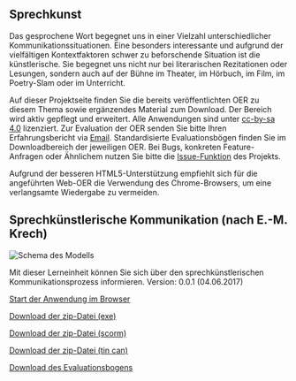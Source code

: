 ## Sprechkunst 

Das gesprochene Wort begegnet uns in einer Vielzahl unterschiedlicher Kommunikationssituationen. Eine besonders interessante und aufgrund der vielfältigen Kontextfaktoren schwer zu beforschende Situation ist die künstlerische. 
Sie begegnet uns nicht nur bei literarischen Rezitationen oder Lesungen, sondern auch auf der Bühne im Theater, im Hörbuch, im Film, im Poetry-Slam oder im Unterricht. 

Auf dieser Projektseite finden Sie die bereits veröffentlichten OER zu diesem Thema sowie ergänzendes Material zum Download. Der Bereich wird aktiv gepflegt und erweitert. Alle Anwendungen sind unter [cc-by-sa 4.0](https://creativecommons.org/licenses/by-sa/4.0/) lizenziert. Zur Evaluation der OER senden Sie bitte Ihren Erfahrungsbericht via [Email](mailto:sebastian.wolf.oer@outlook.de). Standardisierte Evaluationsbögen finden Sie im Downloadbereich der jeweiligen OER. Bei Bugs, konkreten Feature-Anfragen oder Ähnlichem nutzen Sie bitte die [Issue-Funktion](https://github.com/wissualisierung/sprechkunst/issues) des Projekts. 

Aufgrund der besseren HTML5-Unterstützung empfiehlt sich für die angeführten Web-OER die Verwendung des Chrome-Browsers, um eine verlangsamte Wiedergabe zu vermeiden. 

## Sprechkünstlerische Kommunikation (nach E.-M. Krech)
![Schema des Modells](https://wissualisierung.github.io/sprechkunst/krech/assets/sk-krech.png)

Mit dieser Lerneinheit können Sie sich über den sprechkünstlerischen Kommunikationsprozess informieren. 
Version: 0.0.1 (04.06.2017)

[Start der Anwendung im Browser](https://wissualisierung.github.io/sprechkunst/krech/story.html)

[Download der zip-Datei (exe)](https://wissualisierung.github.io/sprechkunst/krech/download/Sprechkuenstlerische%20Kommunikation%20-%20WIN.zip)

[Download der zip-Datei (scorm)](https://wissualisierung.github.io/sprechkunst/krech/download/Sprechkuenstlerische%20Kommunikation%20-%20SCORM.zip)

[Download der zip-Datei (tin can)](https://wissualisierung.github.io/sprechkunst/krech/download/Sprechkuenstlerische%20Kommunikation%20-%20TINCAN.zip)

[Download des Evaluationsbogens](https://wissualisierung.github.io/sprechkunst/krech/download/Feedback%20zu%20SK-Krech.pdf)
